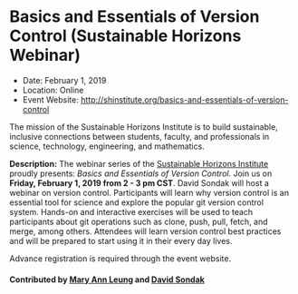 # Basics and Essentials of Version Control (Sustainable Horizons Webinar)

- Date: February 1, 2019
- Location: Online
- Event Website: http://shinstitute.org/basics-and-essentials-of-version-control

The mission of the Sustainable Horizons Institute is to build sustainable, inclusive connections between students, faculty, and professionals in science, technology, engineering, and mathematics.  

**Description:**  The webinar series of the [Sustainable Horizons Institute](http://shinstitute.org/) proudly presents: *Basics and Essentials of Version Control*. Join us on **Friday, February 1, 2019 from 2 - 3 pm CST**.  David Sondak will host a webinar on version control. Participants will learn why version control is an essential tool for science and explore the popular git version control system. Hands-on and interactive exercises will be used to teach participants about git operations such as clone, push, pull, fetch, and merge, among others. Attendees will learn version control best practices and will be prepared to start using it in their every day lives.

Advance registration is required through the event website.

#### Contributed by [Mary Ann Leung](https://github.com/shinstitute "Mary Ann Leung GitHub Profile") and [David Sondak](https://github.com/dsondak "David Sondak GitHub Profile")

<!---
Publish: yes
RSS update: 2019-01-30
Categories: Development
Topics: revision control
Tags: webinar
Level: 2
Prerequisites: default
Aggregate: none
--->
